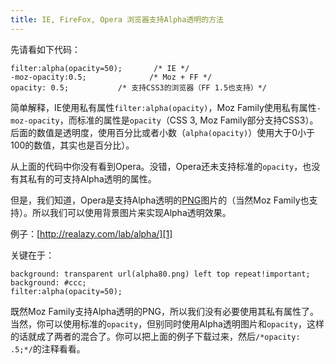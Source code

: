 ```yaml
---
title: IE, FireFox, Opera 浏览器支持Alpha透明的方法
---
```

先请看如下代码：

    filter:alpha(opacity=50);       /* IE */
    -moz-opacity:0.5;              /* Moz + FF */
    opacity: 0.5;           /* 支持CSS3的浏览器（FF 1.5也支持）*/

简单解释，IE使用私有属性`filter:alpha(opacity)`，Moz Family使用私有属性`-moz-opacity`，而标准的属性是`opacity`（CSS 3, Moz Family部分支持CSS3）。后面的数值是透明度，使用百分比或者小数（`alpha(opacity)`）使用大于0小于100的数值，其实也是百分比）。

从上面的代码中你没有看到Opera。没错，Opera还未支持标准的`opacity`，也没有其私有的可支持Alpha透明的属性。

但是，我们知道，Opera是支持Alpha透明的[PNG][0]图片的（当然Moz Family也支持）。所以我们可以使用背景图片来实现Alpha透明效果。

例子：[http://realazy.com/lab/alpha/][1]

关键在于：

    background: transparent url(alpha80.png) left top repeat!important;
    background: #ccc;
    filter:alpha(opacity=50);

既然Moz Family支持Alpha透明的PNG，所以我们没有必要使用其私有属性了。当然，你可以使用标准的`opacity`，但别同时使用Alpha透明图片和`opacity`，这样的话就成了两者的混合了。你可以把上面的例子下载过来，然后`/*opacity: .5;*/`的注释看看。

[0]: http://www.libpng.org/pub/png/
[1]: http://realazy.com/lab/alpha/
